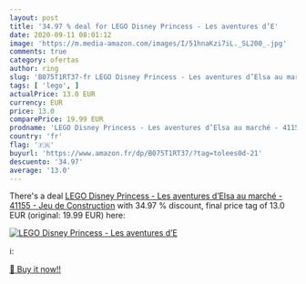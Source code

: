 ```yaml
---
layout: post
title: '34.97 % deal for LEGO Disney Princess - Les aventures d’E'
date: 2020-09-11 08:01:12
image: 'https://m.media-amazon.com/images/I/51hnaKzi7iL._SL200_.jpg'
comments: true
category: ofertas
author: ring
slug: 'B075T1RT37-fr LEGO Disney Princess - Les aventures d’Elsa au marché -...'
tags: [ 'lego', ]
actualPrice: 13.0 EUR
currency: EUR
price: 13.0
comparePrice: 19.99 EUR
prodname: 'LEGO Disney Princess - Les aventures d’Elsa au marché - 41155 - Jeu de Construction'
country: 'fr'
flag: '🇫🇷'
buyurl: 'https://www.amazon.fr/dp/B075T1RT37/?tag=tolees0d-21'
descuento: '34.97'
average: '13.0'
---
```


There's a deal [LEGO Disney Princess - Les aventures d’Elsa au marché - 41155 - Jeu de Construction](https://www.amazon.fr/dp/B075T1RT37/?tag=tolees0d-21)  with  34.97 % discount, final price tag of  13.0 EUR (original: 19.99 EUR) here:

[![LEGO Disney Princess - Les aventures d’E](https://m.media-amazon.com/images/I/51hnaKzi7iL._SL200_.jpg)](https://www.amazon.fr/dp/B075T1RT37/?tag=tolees0d-21)

ℹ️:


[🛒 Buy it now!!](https://www.amazon.fr/dp/B075T1RT37/?tag=tolees0d-21)
